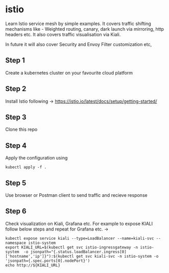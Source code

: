 # istio
Learn Istio service mesh by simple examples.
It covers traffic shifting mechanisms like - Weighted routing, canary, dark launch via mirroring, http headers etc.
It also covers traffic visualisation via Kiali. 

In future it will also cover Security and Envoy Filter customization etc, 

## Step 1
Create a kubernetes cluster on your favourite cloud platform

## Step 2
Install Istio following -> https://istio.io/latest/docs/setup/getting-started/

## Step 3
Clone this repo

## Step 4
Apply the configuration using 
```
kubectl apply -f .
```
## Step 5
Use browser or Postman client to send traffic and recieve response

## Step 6
Check visualization on Kiali, Grafana etc.
For example to expose KIALI follow below steps and repeat for Grafana etc. ->
```
kubectl expose service kiali --type=LoadBalancer --name=kiali-svc --namespace istio-system
export KIALI_URL=$(kubectl get svc istio-ingressgateway -n istio-system  -o jsonpath="{.status.loadBalancer.ingress[0]['hostname','ip']}"):$(kubectl get svc kiali-svc -n istio-system -o 'jsonpath={.spec.ports[0].nodePort}')
echo http://${KIALI_URL}
```
